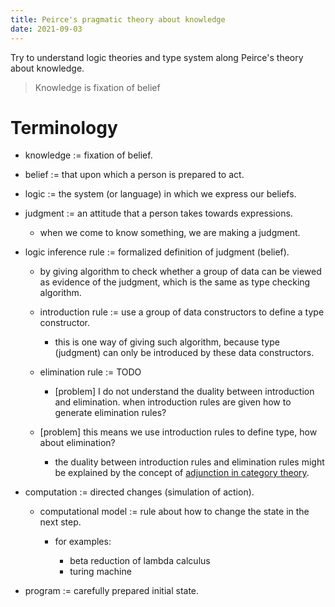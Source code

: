 ```yaml
---
title: Peirce's pragmatic theory about knowledge
date: 2021-09-03
---
```


Try to understand logic theories and type system along Peirce's theory about knowledge.

> Knowledge is fixation of belief

# Terminology

- knowledge := fixation of belief.

- belief := that upon which a person is prepared to act.

- logic := the system (or language) in which we express our beliefs.

- judgment := an attitude that a person takes towards expressions.

  - when we come to know something, we are making a judgment.

- logic inference rule := formalized definition of judgment (belief).

  - by giving algorithm to check whether a group of data
    can be viewed as evidence of the judgment,
    which is the same as type checking algorithm.

  - introduction rule := use a group of data constructors to define a type constructor.

    - this is one way of giving such algorithm,
      because type (judgment) can only be introduced by these data constructors.

  - elimination rule := TODO

    - [problem] I do not understand the duality between introduction and elimination.
      when introduction rules are given how to generate elimination rules?

  - [problem] this means we use introduction rules to define type, how about elimination?

    - the duality between introduction rules and elimination rules
      might be explained by the concept of
      [adjunction in category theory](https://en.wikipedia.org/wiki/Adjoint_functors).

- computation := directed changes (simulation of action).

  - computational model := rule about how to change the state in the next step.

    - for examples:

      - beta reduction of lambda calculus
      - turing machine

- program := carefully prepared initial state.
